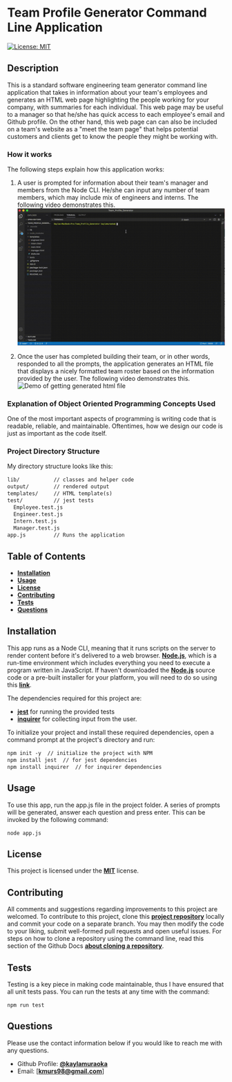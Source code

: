 # Team Profile Generator Command Line Application

[![License: MIT](https://img.shields.io/badge/License-MIT-yellow.svg)](https://opensource.org/licenses/MIT)

## Description

This is a standard software engineering team generator command line application that takes in information about your team's employees and generates an HTML web page highlighting the people working for your company, with summaries for each individual. This web page may be useful to a manager so that he/she has quick access to each employee's email and Github profile. On the other hand, this web page can can also be included on a team's website as a "meet the team page" that helps potential customers and clients get to know the people they might be working with.

### How it works

The following steps explain how this application works:

1. A user is prompted for information about their team's manager and members from the Node CLI. He/she can input any number of team members, which may include mix of engineers and interns. The following video demonstrates this.
   ![Demo Gif of inquirer prompts](assets/demo_run_app.gif)

2. Once the user has completed building their team, or in other words, responded to all the prompts, the application generates an HTML file that displays a nicely formatted team roster based on the information provided by the user. The following video demonstrates this.
   ![Demo of getting generated html file](assets/demo_run_app_pt_2.gif)

### Explanation of Object Oriented Programming Concepts Used

One of the most important aspects of programming is writing code that is readable, reliable, and maintainable. Oftentimes, how we design our code is just as important as the code itself.

### Project Directory Structure

My directory structure looks like this:

```
lib/           // classes and helper code
output/        // rendered output
templates/     // HTML template(s)
test/          // jest tests
  Employee.test.js
  Engineer.test.js
  Intern.test.js
  Manager.test.js
app.js         // Runs the application
```

## Table of Contents

- [**Installation**](#installation)
- [**Usage**](#usage)
- [**License**](#license)
- [**Contributing**](#contributing)
- [**Tests**](#tests)
- [**Questions**](#questions)

## Installation

This app runs as a Node CLI, meaning that it runs scripts on the server to render content before it's delivered to a web browser. [**Node.js**](https://nodejs.org/en/download/), which is a run-time environment which includes everything you need to execute a program written in JavaScript. If haven't downloaded the [**Node.js**](https://nodejs.org/en/download/) source code or a pre-built installer for your platform, you will need to do so using this [**link**](https://nodejs.org/en/download/).

The dependencies required for this project are:

- [**jest**](https://jestjs.io/) for running the provided tests
- [**inquirer**](https://www.npmjs.com/package/inquirer) for collecting input from the user.

To initialize your project and install these required dependencies, open a command prompt at the project's directory and run:

```
npm init -y  // initialize the project with NPM
npm install jest  // for jest dependencies
npm install inquirer  // for inquirer dependencies
```

## Usage

To use this app, run the app.js file in the project folder. A series of prompts will be generated, answer each question and press enter.
This can be invoked by the following command:

```
node app.js
```

## License

This project is licensed under the [**MIT**](https://opensource.org/licenses/MIT) license.

## Contributing

All comments and suggestions regarding improvements to this project are welcomed. To contribute to this project, clone this [**project repository**](https://github.com/kaylamuraoka/Team_Profile_Generator) locally and commit your code on a separate branch. You may then modify the code to your liking, submit well-formed pull requests and open useful issues. For steps on how to clone a repository using the command line, read this section of the Github Docs [**about cloning a repository**](https://docs.github.com/en/free-pro-team@latest/github/creating-cloning-and-archiving-repositories/cloning-a-repository#about-cloning-a-repository).

## Tests

Testing is a key piece in making code maintainable, thus I have ensured that all unit tests pass.
You can run the tests at any time with the command:

```
npm run test
```

## Questions

Please use the contact information below if you would like to reach me with any questions.

- Github Profile: [**@kaylamuraoka**](https://github.com/kaylamuraoka)
- Email: [**kmurs98@gmail.com**]
